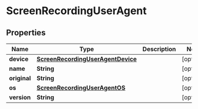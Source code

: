 

# ScreenRecordingUserAgent


## Properties

| Name | Type | Description | Notes |
|------------ | ------------- | ------------- | -------------|
|**device** | [**ScreenRecordingUserAgentDevice**](ScreenRecordingUserAgentDevice.md) |  |  [optional] |
|**name** | **String** |  |  [optional] |
|**original** | **String** |  |  [optional] |
|**os** | [**ScreenRecordingUserAgentOS**](ScreenRecordingUserAgentOS.md) |  |  [optional] |
|**version** | **String** |  |  [optional] |



